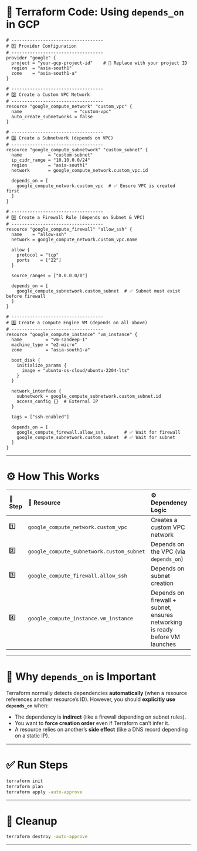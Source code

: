 # 🧱 **Terraform Code: Using `depends_on` in GCP**

```hcl
# -----------------------------------
# 1️⃣ Provider Configuration
# -----------------------------------
provider "google" {
  project = "your-gcp-project-id"    # 🔹 Replace with your project ID
  region  = "asia-south1"
  zone    = "asia-south1-a"
}

# -----------------------------------
# 2️⃣ Create a Custom VPC Network
# -----------------------------------
resource "google_compute_network" "custom_vpc" {
  name                    = "custom-vpc"
  auto_create_subnetworks = false
}

# -----------------------------------
# 3️⃣ Create a Subnetwork (depends on VPC)
# -----------------------------------
resource "google_compute_subnetwork" "custom_subnet" {
  name          = "custom-subnet"
  ip_cidr_range = "10.10.0.0/24"
  region        = "asia-south1"
  network       = google_compute_network.custom_vpc.id

  depends_on = [
    google_compute_network.custom_vpc  # ✅ Ensure VPC is created first
  ]
}

# -----------------------------------
# 4️⃣ Create a Firewall Rule (depends on Subnet & VPC)
# -----------------------------------
resource "google_compute_firewall" "allow_ssh" {
  name    = "allow-ssh"
  network = google_compute_network.custom_vpc.name

  allow {
    protocol = "tcp"
    ports    = ["22"]
  }

  source_ranges = ["0.0.0.0/0"]

  depends_on = [
    google_compute_subnetwork.custom_subnet  # ✅ Subnet must exist before firewall
  ]
}

# -----------------------------------
# 5️⃣ Create a Compute Engine VM (depends on all above)
# -----------------------------------
resource "google_compute_instance" "vm_instance" {
  name         = "vm-sandeep-1"
  machine_type = "e2-micro"
  zone         = "asia-south1-a"

  boot_disk {
    initialize_params {
      image = "ubuntu-os-cloud/ubuntu-2204-lts"
    }
  }

  network_interface {
    subnetwork = google_compute_subnetwork.custom_subnet.id
    access_config {}  # External IP
  }

  tags = ["ssh-enabled"]

  depends_on = [
    google_compute_firewall.allow_ssh,       # ✅ Wait for firewall
    google_compute_subnetwork.custom_subnet  # ✅ Wait for subnet
  ]
}
```

---

# ⚙️ **How This Works**

| 🔢 Step | 🧱 Resource                               | ⚙️ Dependency Logic                                                          |
| :------ | :---------------------------------------- | :--------------------------------------------------------------------------- |
| 1️⃣     | `google_compute_network.custom_vpc`       | Creates a custom VPC network                                                 |
| 2️⃣     | `google_compute_subnetwork.custom_subnet` | Depends on the VPC (via `depends_on`)                                        |
| 3️⃣     | `google_compute_firewall.allow_ssh`       | Depends on subnet creation                                                   |
| 4️⃣     | `google_compute_instance.vm_instance`     | Depends on firewall + subnet, ensures networking is ready before VM launches |

---

# 🧠 **Why `depends_on` is Important**

Terraform normally detects dependencies **automatically** (when a resource references another resource’s ID).
However, you should **explicitly use `depends_on`** when:

* The dependency is **indirect** (like a firewall depending on subnet rules).
* You want to **force creation order** even if Terraform can’t infer it.
* A resource relies on another’s **side effect** (like a DNS record depending on a static IP).

---

# ✅ **Run Steps**

```bash
terraform init
terraform plan
terraform apply -auto-approve
```

---

# 🧹 **Cleanup**

```bash
terraform destroy -auto-approve
```

---
